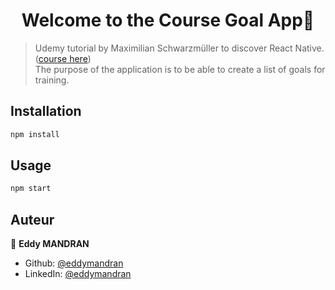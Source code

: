 <h1 align="center">Welcome to the Course Goal App👋</h1>
<p>
</p>

> Udemy tutorial by Maximilian Schwarzmüller to discover React Native.([course here](https://www.udemy.com/course/react-native-the-practical-guide/))
> <br/>
> The purpose of the application is to be able to create a list of goals for training.


## Installation

```sh
npm install 
```
## Usage

```sh
npm start
```

## Auteur

👤 **Eddy MANDRAN**

* Github: [@eddymandran](https://github.com/eddymandran)
* LinkedIn: [@eddymandran](https://linkedin.com/in/eddymandran)
